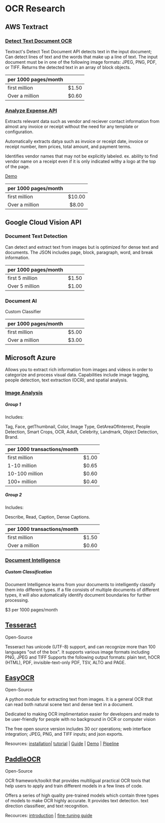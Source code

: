 # OCR Research

## AWS Textract

### [Detect Text Document OCR](https://docs.aws.amazon.com/textract/latest/dg/API_DetectDocumentText.html)

Textract's Detect Text Document API detects text in the input document; Can detect lines of text and the words that make up a line of text. The input document must be in one of the following image formats: JPEG, PNG, PDF, or TIFF. Returns the detected text in an array of block objects.

| per 1000 pages/month |       |
|:---------------------|:-----:|
| first million        | $1.50 |
| Over a million       | $0.60 |

### [Analyze Expense API](https://docs.aws.amazon.com/textract/latest/dg/invoices-receipts.html)

Extracts relevant data such as vendor and reciever contact information from almost any invoice or receipt without the need for any template or configuration.

Automatically extracts datya such as invoice or receipt date, invoice or receipt number, item prices, total amount, and payment terms.

Identifies vendor names that may not be explicitly labeled. ex. ability to find vendor name on a receipt even if it is only indicated withy a logo at the top of the page.

[Demo](https://docs.aws.amazon.com/textract/latest/dg/analyzing-document-expense.html)

| per 1000 pages/month |        |
|:---------------------|:------:|
| first million        | $10.00 |
| Over a million       | $8.00  |

## Google Cloud Vision API

### Document Text Detection

Can detect and extract text from images but is optimized for dense text and documents. The JSON includes page, block, paragraph, word, and break information.

| per 1000 pages/month |       |
|:---------------------|:-----:|
| first 5 million      | $1.50 |
| Over 5 million       | $1.00 |

### Document AI

Custom Classifier

| per 1000 pages/month |       |
|:---------------------|:-----:|
| first million        | $5.00 |
| Over a million       | $3.00 |

## Microsoft Azure

Allows you to extract rich information from images and videos in order to categorize and process visual data. Capabilities include image tagging, people detection, text extraction (OCR), and spatial analysis.

### [Image Analysis](https://azure.microsoft.com/en-us/pricing/details/cognitive-services/computer-vision/)

##### Group 1

Includes:

Tag, Face, getThumbnail, Color, Image Type, GetAreaOfInterest, People Detection, Smart Crops, OCR, Adult, Celebrity, Landmark, Object Detection, Brand.

| per 1000 transactions/month |       |
|:----------------------------|:-----:|
| first million               | $1.00 |
| 1-10 million                | $0.65 |
| 10-100 million              | $0.60 |
| 100+ million                | $0.40 |

##### Group 2

Includes:

Describe, Read, Caption, Dense Captions.

| per 1000 transactions/month   |       |
|:------------------------------|:-----:|
| first million                 | $1.50 |
| Over a million                | $0.60 |

### [Document Intelligence](https://azure.microsoft.com/en-us/pricing/details/ai-document-intelligence/)

##### Custom Classification 

Document Intelligence learns from your documents to intelligently classify them into different types. If a file consists of multiple documents of different types, it will also automatically identify document boundaries for further processing.

$3 per 1000 pages/month

## [Tesseract](https://github.com/tesseract-ocr/tesseract)

Open-Source

Tesseract has unicode (UTF-8) support, and can recognize more than 100 languages "out of the box". It supports various image formats including PNG, JPEG and TIFF Supports the following output formats: plain text, hOCR (HTML), PDF, invisible-text-only PDF, TSV, ALTO and PAGE.

## [EasyOCR](https://github.com/JaidedAI/EasyOCR)
Open-Source

A python module for extracting text from images. It is a general OCR that can read both natural scene text and dense text in a document.

Dedicated to making OCR implimentation easier for developers and made to be user-friendly for people with no background in OCR or computer vision

The free open source version includes 30 ocr operations; web interface integration; JPEG, PNG, and TIFF inputs; and json exports.

Resources:
[installation](https://www.jaided.ai/easyocr/install/)|
[tutorial](https://www.jaided.ai/easyocr/tutorial/) |
[Guide](https://medium.com/@adityamahajan.work/easyocr-a-comprehensive-guide-5ff1cb850168) |
[Demo](https://www.jaided.ai/easyocr/) |
[Pipeline](https://medium.com/@mohamed5elyousfi/-277e9c685578)

## [PaddleOCR](https://github.com/PaddlePaddle/PaddleOCR)

Open-Source

OCR framework/toolkit that provides multiligual practical OCR tools that help users to apply and train different models in a few lines of code.

Offers a series of high quality pre-trained models which contain three types of models to make OCR highly accurate. It provides text detection. text direction classifieer, and text recognition.

Recources:
[introduction](https://medium.com/@danushidk507/paddleocr-439a8d92fb1a) |
[fine-tuning guide](https://anushsom.medium.com/finetuning-paddleocrs-recognition-model-for-dummies-by-a-dummy-89ac7d7edcf6)
